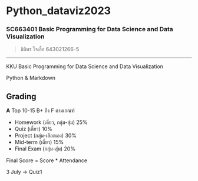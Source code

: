 # Python_dataviz2023
### SC663401 Basic Programming for Data Science and Data Visualization
> ธิติพร ใจเอื้อ 643021266-5
------------------------------
KKU Basic Programming for Data Science and Data Visualization

Python & Markdown 

## Grading
**A** Top 10-15 B+ ถึง F ตามเกณฑ์
- Homework (เดี่ยว, กลุ่ม-สุ่ม) 25%
- Quiz (เดี่ยว) 10%
- Project (กลุ่ม-เลือกเอง) 30%
- Mid-term (เดี่ยว) 15% 
- Final Exam (กลุ่ม-สุ่ม) 20%

Final Score = Score * Attendance

3 July -> Quiz1



